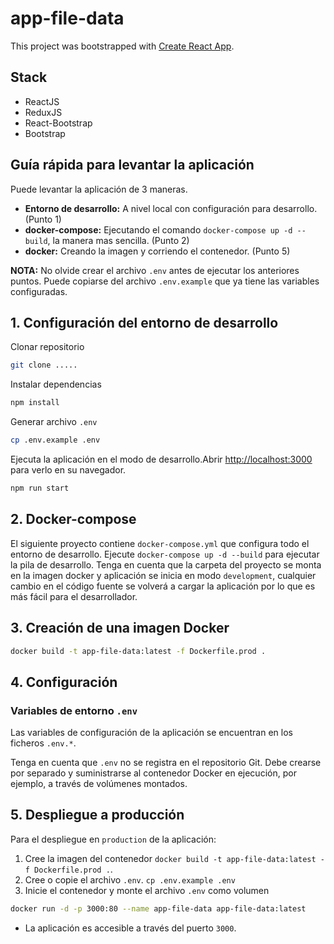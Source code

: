 # app-file-data

This project was bootstrapped with [Create React App](https://github.com/facebook/create-react-app).

## Stack

- ReactJS
- ReduxJS
- React-Bootstrap
- Bootstrap

## Guía rápida para levantar la aplicación
Puede levantar la aplicación de 3 maneras.

- **Entorno de desarrollo:** A nivel local con configuración para desarrollo. (Punto 1)
- **docker-compose:** Ejecutando el comando `docker-compose up -d --build`, la manera mas sencilla. (Punto 2)
- **docker:** Creando la imagen y corriendo el contenedor. (Punto 5)

**NOTA:** No olvide crear el archivo `.env` antes de ejecutar los anteriores puntos. Puede copiarse del archivo `.env.example` que ya tiene las variables configuradas.

## 1. Configuración del entorno de desarrollo

Clonar repositorio

```bash
git clone .....
```

Instalar dependencias

```bash
npm install
```

Generar archivo `.env`
```bash
cp .env.example .env
```

Ejecuta la aplicación en el modo de desarrollo.Abrir [http://localhost:3000](http://localhost:3000) para verlo en su navegador.

```bash
npm run start
```

## 2. Docker-compose

El siguiente proyecto contiene `docker-compose.yml` que configura todo el entorno de desarrollo.
Ejecute `docker-compose up -d --build` para ejecutar la pila de desarrollo. Tenga en cuenta que la
carpeta del proyecto se monta en la imagen docker y aplicación se inicia en modo `development`,
cualquier cambio en el código fuente se volverá a cargar la aplicación por lo que es más fácil para el desarrollador.

## 3. Creación de una imagen Docker

```bash
docker build -t app-file-data:latest -f Dockerfile.prod .
```

## 4. Configuración

### Variables de entorno `.env`
Las variables de configuración de la aplicación se encuentran en los ficheros `.env.*`.

Tenga en cuenta que `.env` no se registra en el repositorio Git. Debe crearse por separado y suministrarse
al contenedor Docker en ejecución, por ejemplo, a través de volúmenes montados.

## 5. Despliegue a producción

Para el despliegue en `production` de la aplicación:

1. Cree la imagen del contenedor `docker build -t app-file-data:latest -f Dockerfile.prod .`.
2. Cree o copie el archivo `.env`. `cp .env.example .env`
3. Inicie el contenedor y monte el archivo `.env` como volumen

```bash
docker run -d -p 3000:80 --name app-file-data app-file-data:latest
```

- La aplicación es accesible a través del puerto `3000`.
